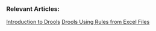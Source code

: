 ### Relevant Articles:
[Introduction to Drools](http://www.baeldung.com/drools)
[Drools Using Rules from Excel Files](http://www.baeldung.com/drools-excel)
